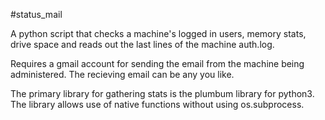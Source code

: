 #status_mail

A python script that checks a machine's logged in users, memory stats, drive space and reads out the last lines of the machine auth.log. 

Requires a gmail account for sending the email from the machine being administered.  The recieving email can be any you like.    

The primary library for gathering stats is the plumbum library for python3.  The library allows use of native functions without using os.subprocess.
